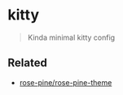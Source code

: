 # kitty

> Kinda minimal kitty config

## Related

- [rose-pine/rose-pine-theme](https://github.com/rose-pine/rose-pine-theme)
